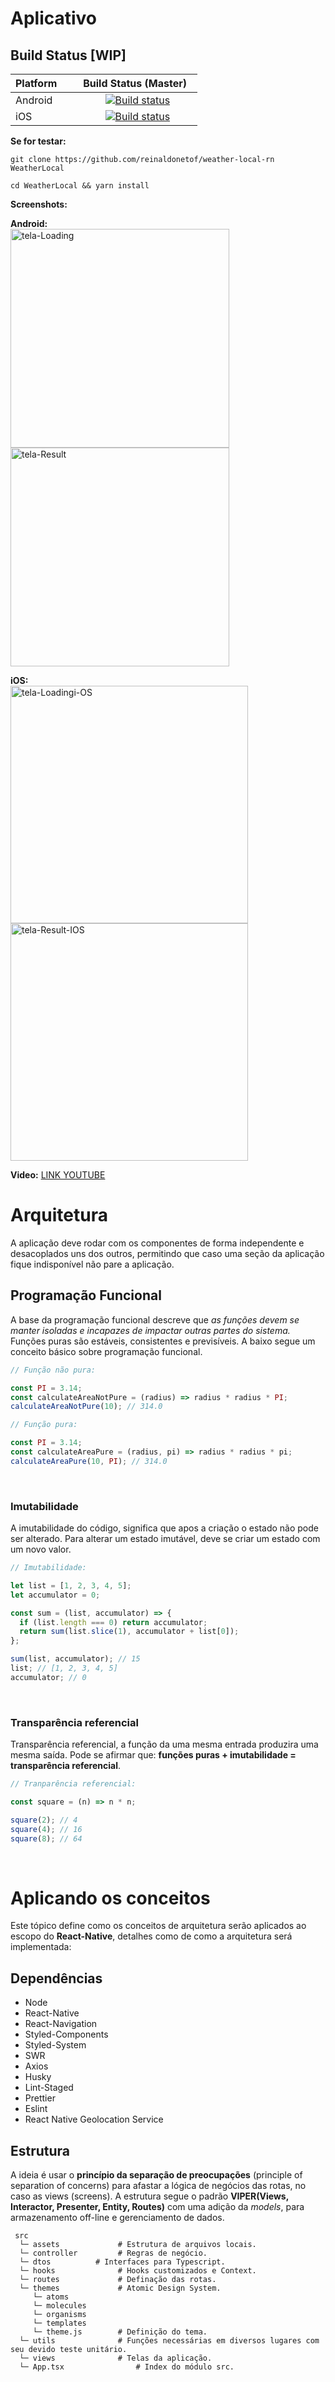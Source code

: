 # Aplicativo

  ## Build Status [WIP]

| Platform      | Build Status (Master)  |
| ------------- |:-------------:|
| Android       | [![Build status](https://build.appcenter.ms/v0.1/apps/778ebf27-278b-4dbc-824c-027276c2bb91/branches/main/badge)](https://appcenter.ms)|
| iOS           | [![Build status](https://build.appcenter.ms/v0.1/apps/04e9e7d7-6d2b-4d3d-ba23-b23344629212/branches/master/badge)](https://appcenter.ms)|

**Se for testar:**

```
git clone https://github.com/reinaldonetof/weather-local-rn WeatherLocal
```
```
cd WeatherLocal && yarn install
```



**Screenshots:**
<br/>

**Android:**
<br/>
<a href="https://ibb.co/bJmvdzW"><img src="https://i.ibb.co/cL38TDg/tela-Loading.jpg" alt="tela-Loading" border="0" height="350" ></a>
<a href="https://ibb.co/nbrcgys"><img src="https://i.ibb.co/XbXs2PZ/tela-Result.jpg" alt="tela-Result" border="0"  height="350"></a>

**iOS:**
<br/>
<a href="https://ibb.co/Pw1KpRx"><img src="https://i.ibb.co/V2MRydV/tela-Loadingi-OS.jpg" alt="tela-Loadingi-OS" border="0" height="380"></a>
<a href="https://ibb.co/bdNqH8x"><img src="https://i.ibb.co/GPCBsbX/tela-Result-IOS.jpg" alt="tela-Result-IOS" border="0" height="380"></a>

**Video:** [LINK YOUTUBE](https://www.youtube.com/watch?v=cvTBzU686OY&ab_channel=ReinaldoNeto)


# Arquitetura

A aplicação deve rodar com os componentes de forma independente e desacoplados uns dos outros, permitindo que caso uma seção da aplicação fique indisponível não pare a aplicação.

## Programação Funcional

A base da programação funcional descreve que *as funções devem se manter isoladas e incapazes de impactar outras partes do sistema.* Funções puras são estáveis, consistentes e previsíveis. A baixo segue um conceito básico sobre programação funcional.<br />

```javascript
// Função não pura:

const PI = 3.14;
const calculateAreaNotPure = (radius) => radius * radius * PI;
calculateAreaNotPure(10); // 314.0
```

```javascript
// Função pura:

const PI = 3.14;
const calculateAreaPure = (radius, pi) => radius * radius * pi;
calculateAreaPure(10, PI); // 314.0
```

<br />

### Imutabilidade

A imutabilidade do código, significa que apos a criação o estado não pode ser alterado. Para alterar um estado imutável, deve se criar um estado com um novo valor.<br />

```javascript
// Imutabilidade:

let list = [1, 2, 3, 4, 5];
let accumulator = 0;

const sum = (list, accumulator) => {
  if (list.length === 0) return accumulator;
  return sum(list.slice(1), accumulator + list[0]);
};

sum(list, accumulator); // 15
list; // [1, 2, 3, 4, 5]
accumulator; // 0
```

<br />

### Transparência referencial

Transparência referencial, a função da uma mesma entrada produzira uma mesma saída. Pode se afirmar que: **funções puras + imutabilidade  = transparência referencial**.<br />

```javascript
// Tranparência referencial:

const square = (n) => n * n;

square(2); // 4
square(4); // 16
square(8); // 64
```

<br />

# Aplicando os conceitos

Este tópico define como os conceitos de arquitetura serão aplicados ao escopo do **React-Native**, detalhes como de como a arquitetura será implementada:

## Dependências

- Node
- React-Native
- React-Navigation
- Styled-Components
- Styled-System
- SWR
- Axios
- Husky
- Lint-Staged
- Prettier
- Eslint
- React Native Geolocation Service

## Estrutura

A ideia é usar o **princípio da separação de preocupações** (principle of separation of concerns) para afastar a lógica de negócios das rotas, no caso as views (screens). A estrutura segue o padrão **VIPER(Views, Interactor, Presenter, Entity, Routes)** com uma adição da *models*, para armazenamento off-line e gerenciamento de dados.

```
 src
  └─ assets				# Estrutura de arquivos locais.
  └─ controller			# Regras de negócio.
  └─ dtos          # Interfaces para Typescript.
  └─ hooks				# Hooks customizados e Context.
  └─ routes				# Definação das rotas.
  └─ themes				# Atomic Design System.
  	 └─ atoms
  	 └─ molecules
  	 └─ organisms
  	 └─ templates
  	 └─ theme.js	    # Definição do tema.
  └─ utils				# Funções necessárias em diversos lugares com seu devido teste unitário.
  └─ views				# Telas da aplicação.
  └─ App.tsx			    # Index do módulo src.
```

<br />
